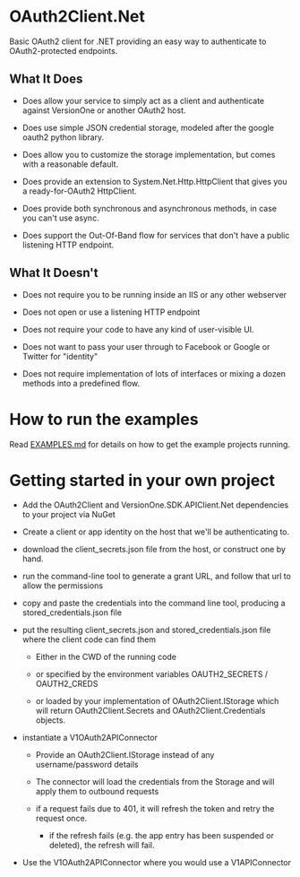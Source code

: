 OAuth2Client.Net
================

Basic OAuth2 client for .NET providing an easy way to authenticate to OAuth2-protected endpoints.


What It Does
------------

  * Does allow your service to simply act as a client and authenticate against VersionOne or another OAuth2 host.

  * Does use simple JSON credential storage, modeled after the google oauth2 python library.

  * Does allow you to customize the storage implementation, but comes with a reasonable default.

  * Does provide an extension to System.Net.Http.HttpClient that gives you a ready-for-OAuth2 HttpClient.

  * Does provide both synchronous and asynchronous methods, in case you can't use async.

  * Does support the Out-Of-Band flow for services that don't have a public listening HTTP endpoint.


What It Doesn't
---------------

  * Does not require you to be running inside an IIS or any other webserver

  * Does not open or use a listening HTTP endpoint

  * Does not require your code to have any kind of user-visible UI.

  * Does not want to pass your user through to Facebook or Google or Twitter for "identity"

  * Does not require implementation of lots of interfaces or mixing a dozen methods into a predefined flow.


How to run the examples
=======================

Read [EXAMPLES.md](EXAMPLES.md) for details on how to get the example projects running.


Getting started in your own project
===================================

* Add the OAuth2Client and VersionOne.SDK.APIClient.Net dependencies to your project via NuGet

* Create a client or app identity on the host that we'll be authenticating to.

* download the client_secrets.json file from the host, or construct one by hand.

* run the command-line tool to generate a grant URL, and follow that url to allow the permissions

* copy and paste the credentials into the command line tool, producing a stored_credentials.json file

* put the resulting client_secrets.json and stored_credentials.json file where the client code can find them

  * Either in the CWD of the running code

  * or specified by the environment variables OAUTH2_SECRETS / OAUTH2_CREDS

  * or loaded by your implementation of OAuth2Client.IStorage which will return OAuth2Client.Secrets and OAuth2Client.Credentials objects.



* instantiate a V1OAuth2APIConnector

  * Provide an OAuth2Client.IStorage instead of any username/password details

  * The connector will load the credentials from the Storage and will apply them to outbound requests

  * if a request fails due to 401, it will refresh the token and retry the request once.

    * if the refresh fails (e.g. the app entry has been suspended or deleted), the refresh will fail.


* Use the V1OAuth2APIConnector where you would use a V1APIConnector




